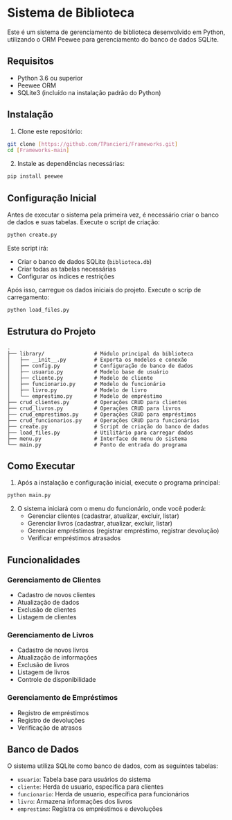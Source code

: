 # Sistema de Biblioteca

Este é um sistema de gerenciamento de biblioteca desenvolvido em Python, utilizando o ORM Peewee para gerenciamento do banco de dados SQLite.

## Requisitos

- Python 3.6 ou superior
- Peewee ORM
- SQLite3 (incluído na instalação padrão do Python)

## Instalação

1. Clone este repositório:
```bash
git clone [https://github.com/TPancieri/Frameworks.git]
cd [Frameworks-main]
```

2. Instale as dependências necessárias:
```bash
pip install peewee
```

## Configuração Inicial

Antes de executar o sistema pela primeira vez, é necessário criar o banco de dados e suas tabelas. Execute o script de criação:

```bash
python create.py
```

Este script irá:
- Criar o banco de dados SQLite (`biblioteca.db`)
- Criar todas as tabelas necessárias
- Configurar os índices e restrições

Após isso, carregue os dados iniciais do projeto. Execute o scrip de carregamento:

```bash
python load_files.py
```

## Estrutura do Projeto

```
.
├── library/                # Módulo principal da biblioteca
│   ├── __init__.py         # Exporta os modelos e conexão
│   ├── config.py           # Configuração do banco de dados
│   ├── usuario.py          # Modelo base de usuário
│   ├── cliente.py          # Modelo de cliente
│   ├── funcionario.py      # Modelo de funcionário
│   ├── livro.py            # Modelo de livro
│   └── emprestimo.py       # Modelo de empréstimo
├── crud_clientes.py        # Operações CRUD para clientes
├── crud_livros.py          # Operações CRUD para livros
├── crud_emprestimos.py     # Operações CRUD para empréstimos
├── crud_funcionarios.py    # Operações CRUD para funcionários
├── create.py               # Script de criação do banco de dados
├── load_files.py           # Utilitário para carregar dados
├── menu.py                 # Interface de menu do sistema
└── main.py                 # Ponto de entrada do programa
```

## Como Executar

1. Após a instalação e configuração inicial, execute o programa principal:

```bash
python main.py
```

2. O sistema iniciará com o menu do funcionário, onde você poderá:
   - Gerenciar clientes (cadastrar, atualizar, excluir, listar)
   - Gerenciar livros (cadastrar, atualizar, excluir, listar)
   - Gerenciar empréstimos (registrar empréstimo, registrar devolução)
   - Verificar empréstimos atrasados

## Funcionalidades

### Gerenciamento de Clientes
- Cadastro de novos clientes
- Atualização de dados
- Exclusão de clientes
- Listagem de clientes

### Gerenciamento de Livros
- Cadastro de novos livros
- Atualização de informações
- Exclusão de livros
- Listagem de livros
- Controle de disponibilidade

### Gerenciamento de Empréstimos
- Registro de empréstimos
- Registro de devoluções
- Verificação de atrasos

## Banco de Dados

O sistema utiliza SQLite como banco de dados, com as seguintes tabelas:
- `usuario`: Tabela base para usuários do sistema
- `cliente`: Herda de usuario, específica para clientes
- `funcionario`: Herda de usuario, específica para funcionários
- `livro`: Armazena informações dos livros
- `emprestimo`: Registra os empréstimos e devoluções
